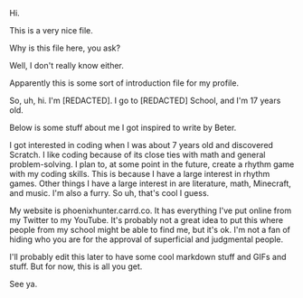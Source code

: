Hi.

This is a very nice file.

Why is this file here, you ask?

Well, I don't really know either.

Apparently this is some sort of introduction file for my profile.

So, uh, hi. I'm [REDACTED]. I go to [REDACTED] School, and I'm 17 years old. 

Below is some stuff about me I got inspired to write by Beter.

I got interested in coding when I was about 7 years old and discovered Scratch. 
I like coding because of its close ties with math and general problem-solving.
I plan to, at some point in the future, create a rhythm game with my coding skills. This is because I have a large interest in rhythm games.
Other things I have a large interest in are literature, math, Minecraft, and music. I'm also a furry. So uh, that's cool I guess.

My website is phoenixhunter.carrd.co. It has everything I've put online from my Twitter to my YouTube.
It's probably not a great idea to put this where people from my school might be able to find me, but it's ok.
I'm not a fan of hiding who you are for the approval of superficial and judgmental people.

I'll probably edit this later to have some cool markdown stuff and GIFs and stuff. But for now, this is all you get.

See ya.
 
